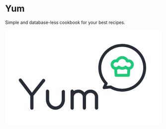 # Yum
Simple and database-less cookbook for your best recipes.

![Yum logo](https://github.com/asondej/Yum/blob/main/yum/templates/images/yum-logo.svg)
